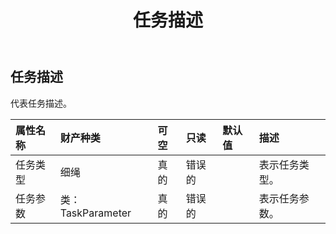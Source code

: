 ﻿---
title: 任务描述
second_title: Aspose.Cells Cloud Documen
type: docs
url: /zh/specification/model/taskdescription/
description: Aspose.Cells 云模型规范：任务说明。轻松处理 Excel 和其他电子表格文档，具有打开、生成、编辑、拆分、合并、比较和转换等功能
kwords: Excel，Office，电子表格，云 REST API，任务描述
weight: 50
---
## **任务描述**

代表任务描述。

|属性名称|财产种类|可空|只读|默认值|描述|
|:- |:- |:- |:- |:- |:- |
|任务类型|细绳|真的|错误的||表示任务类型。|
|任务参数|类：TaskParameter|真的|错误的||表示任务参数。|

